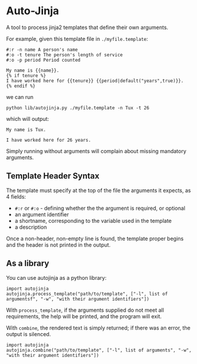 # Auto-Jinja

A tool to process jinja2 templates that define their own arguments.

For example, given this template file in `./myfile.template`:

	#:r -n name A person's name
	#:o -t tenure The person's length of service
	#:o -p period Period counted

	My name is {{name}}.
	{% if tenure %}
	I have worked here for {{tenure}} {{period|default("years",true)}}.
	{% endif %}

we can run
	
	python lib/autojinja.py ./myfile.template -n Tux -t 26

which will output:

	My name is Tux.

	I have worked here for 26 years.

Simply running without arguments will complain about missing mandatory arguments.

## Template Header Syntax

The template must specify at the top of the file the arguments it expects, as 4 fields:

* `#:r` or `#:o` - defining whether the the argument is required, or optional
* an argument identifier
* a shortname, corresponding to the variable used in the template
* a description

Once a non-header, non-empty line is found, the template proper begins and the header is not printed in the output.

## As a library

You can use autojinja as a python library:

	import autojinja
	autojinja.process_template("path/to/template", ["-l", list of argumentsf", "-w", "with their argument identifiers"])

With `process_template`, if the arguments supplied do not meet all requirements, the help will be printed, and the program will exit.

With `combine`, the rendered text is simply returned; if there was an error, the output is silenced.

	import autojinja
	autojinja.combine("path/to/template", ["-l", list of arguments", "-w", "with their argument identifiers"])
